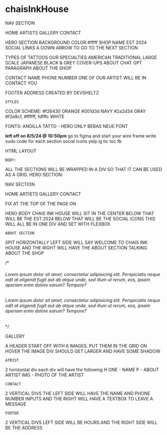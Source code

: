 # chaisInkHouse
NAV SECTION


HOME
ARTISTS
GALLERY
CONTACT


HERO SECTION
BACKGROUND COLOR
#fffff
SHOP NAME
EST 2024
SOCIAL LINKS
A DOWN ARROW TO GO TO THE NEXT SECTION

TYPES OF TATTOOS OUR SPECIALTIES
AMERICAN TRADITIONAL
LARGE SCALE JAPANESE
BLACK & GREY
COVER-UPS
ABOUT
CHAT GPT PARAGRAPH ABOUT THE SHOP

CONTACT
NAME
PHONE NUMBER
ONE OF OUR ARTIST WILL BE IN CONTACT YOU

FOOTER
ADDRESS
CREATED BY DEVSHELTZ

	STYLES

COLOR SCHEME: 
#f26430 
ORANGE
#001d3d 
NAVY
#2a2d34
GRAY
#f2e8cf, #ffffff, fdfffc
WHITE

FONTS:
ANGILLA TATTO - HERO ONLY
BEBAS NEUE FONT


********left off on 8/5/24 @ 10:50pm********
go to figma and start your wire frame 
write sudo code for each section
social icons
yelp
ig
tic toc
fb





HTML LAYOUT 

	BODY:
ALL THE SECTIONS WILL BE WRAPPED IN A DIV SO THAT IT CAN BE USED AS A GRID.
	HERO SECTION:

NAV SECTION


HOME
ARTISTS
GALLERY
CONTACT

FIX AT THE TOP OF THE PAGE ON 

HERO BODY
CHAIS INK HOUSE WILL SIT IN THE CENTER
BELOW THAT WILL BE THE EST.2024
BELOW THAT WILL BE THE SOCIAL ICONS
THIS WILL ALL BE IN ONE DIV AND SET WITH FLEXBOX


	ABOUT SECTION

SPIT HORIZONTALLY LEFT SIDE WILL SAY WELCOME TO CHAIS INK HOUSE AND THE RIGHT WILL HAVE THE ABOUT SECTION TALKING ABOUT THE SHOP

/*
   <div class="artistOne">
	<h6>Lorem ipsum dolor sit amet, consectetur adipisicing elit. Perspiciatis neque odit at eligendi 
		fugit aut ab atque unde, sed illum ut rerum, eos, 
		ipsam aperiam enim dolore earum? Tempore?
	</h6>
</div>
<div class="artistTwo">
	<h6>Lorem ipsum dolor sit amet, consectetur adipisicing elit. Perspiciatis neque odit at eligendi 
		fugit aut ab atque unde, sed illum ut rerum, eos, 
		ipsam aperiam enim dolore earum? Tempore?
	</h6>
	</div>
*/


GALLERY 

 A HEADER
START OFF WITH 6 IMAGES. PUT THEM IN THE GRID
ON HOVER THE IMAGE DIV SHOULD GET LARGER AND HAVE SOME SHADOW



	ATRIST

2 horizontal div each div will have the following 
H ONE - NAME
P - ABOUT ARTIST
IMG - PHOTO OF THE ARTIST

	CONTACT

2 VERTICAL DIVS THE LEFT SIDE WILL HAVE THE NAME AND PHONE NUMBER INPUTS AND THE RIGHT WILL HAVE A TEXTBOX TO LEAVE A MESSAGE


	FOOTER
2 VERTICAL DIVS LEFT SIDE WILL BE HOURS AND THE RIGHT SIDE WILL BE THE ADDRESS
